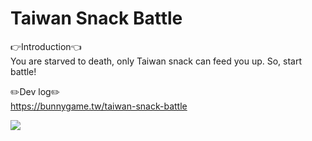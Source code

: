 # Taiwan Snack Battle
👉Introduction👈  
You are starved to death, only Taiwan snack can feed you up. So, start battle!

✏️Dev log✏️  
https://bunnygame.tw/taiwan-snack-battle

[<img src="https://img.youtube.com/vi/D4PiAz0hnVo/hqdefault.jpg">](https://youtu.be/D4PiAz0hnVo)
